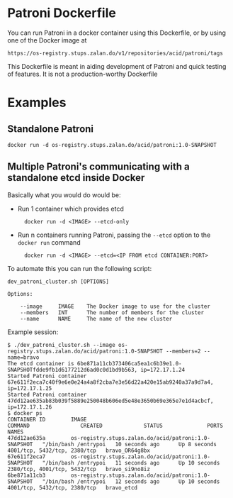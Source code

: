 # Patroni Dockerfile
You can run Patroni in a docker container using this Dockerfile, or by using one of the Docker image at

    https://os-registry.stups.zalan.do/v1/repositories/acid/patroni/tags

This Dockerfile is meant in aiding development of Patroni and quick testing of features. It is not a production-worthy
Dockerfile

# Examples

## Standalone Patroni

    docker run -d os-registry.stups.zalan.do/acid/patroni:1.0-SNAPSHOT

## Multiple Patroni's communicating with a standalone etcd inside Docker

Basically what you would do would be: 

* Run 1 container which provides etcd

        docker run -d <IMAGE> --etcd-only

* Run n containers running Patroni, passing the `--etcd` option to the `docker run` command

        docker run -d <IMAGE> --etcd=<IP FROM etcd CONTAINER:PORT>

To automate this you can run the following script:

    dev_patroni_cluster.sh [OPTIONS]

    Options:

        --image     IMAGE    The Docker image to use for the cluster
        --members   INT      The number of members for the cluster
        --name      NAME     The name of the new cluster

Example session:

    $ ./dev_patroni_cluster.sh --image os-registry.stups.zalan.do/acid/patroni:1.0-SNAPSHOT --members=2 --name=bravo
    The etcd container is 6be871a11cb373406ca5ea1c6b39e1.0-SNAPSHOTfdde9fb1d6177212d6ad0c0d1bd9b563, ip=172.17.1.24
    Started Patroni container 67e611f2eca7c40f9e6e0e24a4a8f2cba7e3e56d22a420e15ab9240a37a9d7a4, ip=172.17.1.25
    Started Patroni container 47dd12ae635ab83b039f5889e250048b606ed5e48e3650b69e365e7e1d4acbcf, ip=172.17.1.26
    $ docker ps
    CONTAINER ID        IMAGE                                         COMMAND                CREATED             STATUS              PORTS                          NAMES
    47dd12ae635a        os-registry.stups.zalan.do/acid/patroni:1.0-SNAPSHOT   "/bin/bash /entrypoi   10 seconds ago      Up 8 seconds        4001/tcp, 5432/tcp, 2380/tcp   bravo_OR64g8bx
    67e611f2eca7        os-registry.stups.zalan.do/acid/patroni:1.0-SNAPSHOT   "/bin/bash /entrypoi   11 seconds ago      Up 10 seconds       2380/tcp, 4001/tcp, 5432/tcp   bravo_si9no8iz
    6be871a11cb3        os-registry.stups.zalan.do/acid/patroni:1.0-SNAPSHOT   "/bin/bash /entrypoi   12 seconds ago      Up 10 seconds       4001/tcp, 5432/tcp, 2380/tcp   bravo_etcd
